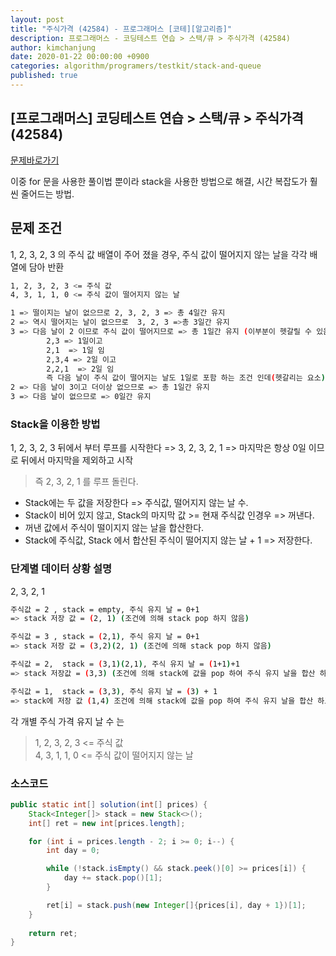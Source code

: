```yaml
---
layout: post
title: "주식가격 (42584) - 프로그래머스 [코테][알고리즘]"
description: 프로그래머스 - 코딩테스트 연습 > 스택/큐 > 주식가격 (42584)
author: kimchanjung
date: 2020-01-22 00:00:00 +0900
categories: algorithm/programers/testkit/stack-and-queue
published: true
---
```


## [프로그래머스] 코딩테스트 연습 > 스택/큐 > 주식가격 (42584)
[문제바로가기](https://programmers.co.kr/learn/courses/30/lessons/42584)

이중 for 문을 사용한 풀이법 뿐이라 stack을 사용한 방법으로 해결, 시간 복잡도가 훨씬 줄어드는 방법.


## 문제 조건
1, 2, 3, 2, 3 의 주식 값 배열이 주어 졌을 경우, 주식 값이 떨어지지 않는 날을 각각 배열에 담아 반환

```bash
1, 2, 3, 2, 3 <= 주식 값
4, 3, 1, 1, 0 <= 주식 값이 떨어지지 않는 날

1 => 떨이지는 날이 없으므로 2, 3, 2, 3 => 총 4일간 유지
2 => 역시 떨어지는 날이 없으므로  3, 2, 3 =>총 3일간 유지
3 => 다음 날이 2 이므로 주식 값이 떨어지므로 => 총 1일간 유지 (이부분이 헷갈릴 수 있음)
        2,3 => 1일이고
        2,1  => 1일 임
        2,3,4 => 2일 이고
        2,2,1  => 2일 임
        즉 다음 날이 주식 값이 떨어지는 날도 1일로 포함 하는 조건 인데(헷갈리는 요소)
2 => 다음 날이 3이고 더이상 없으므로 => 총 1일간 유지
3 => 다음 날이 없으므로 => 0일간 유지
```
### Stack을 이용한 방법
1, 2, 3, 2, 3 뒤에서 부터 루프를 시작한다 => 3, 2, 3, 2, 1 => 마지막은 항상 0일 이므로 뒤에서 마지막을 제외하고 시작 
> 즉 2, 3, 2, 1 를 루프 돌린다.

- Stack에는 두 값을 저장한다 => 주식값, 떨어지지 않는 날 수.  
- Stack이 비어 있지 않고, Stack의 마지막 값 >= 현재 주식값 인경우 => 꺼낸다.  
- 꺼낸 값에서 주식이 떨이지지 않는 날을 합산한다.  
- Stack에 주식값, Stack 에서 합산된 주식이 떨어지지 않는 날 + 1 => 저장한다.  

### 단계별 데이터 상황 설명
2, 3, 2, 1

```bash
주식값 = 2 , stack = empty, 주식 유지 날 = 0+1 
=> stack 저장 값 = (2, 1) (조건에 의해 stack pop 하지 않음)

주식값 = 3 , stack = (2,1), 주식 유지 날 = 0+1 
=> stack 저장 값 = (3,2)(2, 1) (조건에 의해 stack pop 하지 않음)

주식값 = 2,  stack = (3,1)(2,1), 주식 유지 날 = (1+1)+1 
=> stack 저장값 = (3,3) (조건에 의해 stack에 값을 pop 하여 주식 유지 날을 합산 하고 +1 하여 저장함)

주식값 = 1,  stack = (3,3), 주식 유지 날 = (3) + 1
=> stack에 저장 값 (1,4) 조건에 의해 stack에 값을 pop 하여 주식 유지 날을 합산 하고 +1 하여 저장함)
```

각 개별 주식 가격 유지 날 수 는
> 1, 2, 3, 2, 3 <= 주식 값  
> 4, 3, 1, 1, 0 <= 주식 값이 떨어지지 않는 날

### 소스코드
```java
public static int[] solution(int[] prices) {
    Stack<Integer[]> stack = new Stack<>();
    int[] ret = new int[prices.length];

    for (int i = prices.length - 2; i >= 0; i--) {
        int day = 0;

        while (!stack.isEmpty() && stack.peek()[0] >= prices[i]) {
            day += stack.pop()[1];
        }

        ret[i] = stack.push(new Integer[]{prices[i], day + 1})[1];
    }
    
    return ret;
}
```
